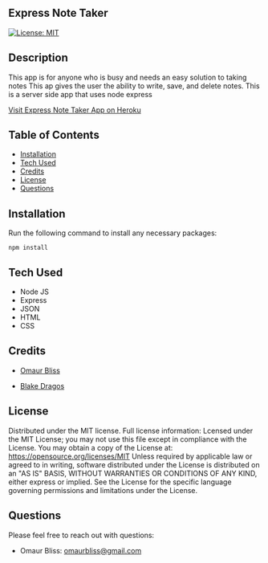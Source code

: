 ## Express Note Taker


[![License: MIT](https://img.shields.io/badge/License-MIT-yellow.svg)](https://opensource.org/licenses/MIT)

## Description 

This app is for anyone who is busy and needs an easy solution to taking notes
This ap gives the user the ability to write, save, and delete notes. This is a server side app that uses node express 

[Visit Express Note Taker App on Heroku](https://whispering-spire-72045.herokuapp.com/)


## Table of Contents 

* [Installation](#installation)
* [Tech Used](#techused)
* [Credits](#credits)
* [License](#license)
* [Questions](#questions)

## Installation
Run the following command to install any necessary packages:
```
npm install
```
## Tech Used
- Node JS
- Express
- JSON
- HTML
- CSS


## Credits

- [Omaur Bliss](https://github.com/OmaurBliss)

- [Blake Dragos](https://github.com/BlakeDragos)

## License

Distributed under the MIT license.  Full license information:
Lcensed under the MIT License; you may not use this file except in compliance with the License. You may obtain a copy of the License at:
https://opensource.org/licenses/MIT
Unless required by applicable law or agreed to in writing, software distributed under the License is distributed on an "AS IS" BASIS, WITHOUT WARRANTIES OR CONDITIONS OF ANY KIND, either express or implied.  See the License for the specific language governing permissions and limitations under the License.

## Questions
Please feel free to reach out with questions:


- Omaur Bliss: omaurbliss@gmail.com


